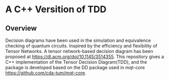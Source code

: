 # A C++ Versition of TDD

## Overview
Decision diagrams have been used in the simulation and equivalence checking of quantum circuits. Inspired by the efficiency and flexibility of Tensor Networks. A tensor network-based decision diagram has been proposed at https://dl.acm.org/doi/10.1145/3514355. This repository gives a C++ implementation of the Tensor Decision Diagram(TDD), and the package is developed based on the DD package used in mqt-core https://github.com/cda-tum/mqt-core. 
